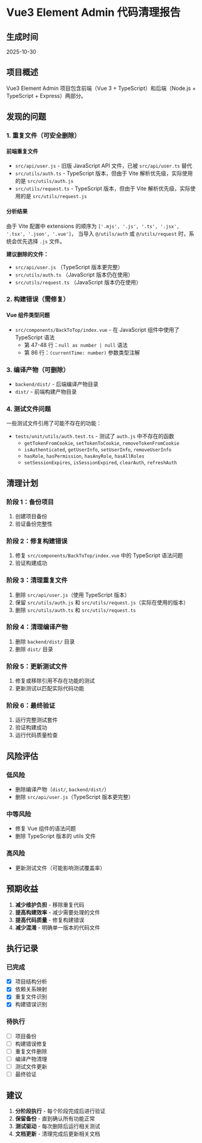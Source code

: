 # Vue3 Element Admin 代码清理报告

## 生成时间
2025-10-30

## 项目概述
Vue3 Element Admin 项目包含前端（Vue 3 + TypeScript）和后端（Node.js + TypeScript + Express）两部分。

## 发现的问题

### 1. 重复文件（可安全删除）

#### 前端重复文件
- `src/api/user.js` - 旧版 JavaScript API 文件，已被 `src/api/user.ts` 替代
- `src/utils/auth.ts` - TypeScript 版本，但由于 Vite 解析优先级，实际使用的是 `src/utils/auth.js`
- `src/utils/request.ts` - TypeScript 版本，但由于 Vite 解析优先级，实际使用的是 `src/utils/request.js`

#### 分析结果
由于 Vite 配置中 extensions 的顺序为 `['.mjs', '.js', '.ts', '.jsx', '.tsx', '.json', '.vue']`，
当导入 `@/utils/auth` 或 `@/utils/request` 时，系统会优先选择 `.js` 文件。

**建议删除的文件：**
- `src/api/user.js` （TypeScript 版本更完整）
- `src/utils/auth.ts` （JavaScript 版本仍在使用）
- `src/utils/request.ts` （JavaScript 版本仍在使用）

### 2. 构建错误（需修复）

#### Vue 组件类型问题
- `src/components/BackToTop/index.vue` - 在 JavaScript 组件中使用了 TypeScript 语法
  - 第 47-48 行：`null as number | null` 语法
  - 第 86 行：`(currentTime: number)` 参数类型注解

### 3. 编译产物（可删除）
- `backend/dist/` - 后端编译产物目录
- `dist/` - 前端构建产物目录

### 4. 测试文件问题
一些测试文件引用了可能不存在的功能：
- `tests/unit/utils/auth.test.ts` - 测试了 `auth.js` 中不存在的函数
  - `getTokenFromCookie`, `setTokenToCookie`, `removeTokenFromCookie`
  - `isAuthenticated`, `getUserInfo`, `setUserInfo`, `removeUserInfo`
  - `hasRole`, `hasPermission`, `hasAnyRole`, `hasAllRoles`
  - `setSessionExpires`, `isSessionExpired`, `clearAuth`, `refreshAuth`

## 清理计划

### 阶段 1：备份项目
1. 创建项目备份
2. 验证备份完整性

### 阶段 2：修复构建错误
1. 修复 `src/components/BackToTop/index.vue` 中的 TypeScript 语法问题
2. 验证构建成功

### 阶段 3：清理重复文件
1. 删除 `src/api/user.js`（使用 TypeScript 版本）
2. 保留 `src/utils/auth.js` 和 `src/utils/request.js`（实际在使用的版本）
3. 删除 `src/utils/auth.ts` 和 `src/utils/request.ts`

### 阶段 4：清理编译产物
1. 删除 `backend/dist/` 目录
2. 删除 `dist/` 目录

### 阶段 5：更新测试文件
1. 修复或移除引用不存在功能的测试
2. 更新测试以匹配实际代码功能

### 阶段 6：最终验证
1. 运行完整测试套件
2. 验证构建成功
3. 运行代码质量检查

## 风险评估

### 低风险
- 删除编译产物（`dist/`, `backend/dist/`）
- 删除 `src/api/user.js`（TypeScript 版本更完整）

### 中等风险
- 修复 Vue 组件的语法问题
- 删除 TypeScript 版本的 utils 文件

### 高风险
- 更新测试文件（可能影响测试覆盖率）

## 预期收益

1. **减少维护负担** - 移除重复代码
2. **提高构建效率** - 减少需要处理的文件
3. **提高代码质量** - 修复构建错误
4. **减少混淆** - 明确单一版本的代码文件

## 执行记录

### 已完成
- [x] 项目结构分析
- [x] 依赖关系映射
- [x] 重复文件识别
- [x] 构建错误识别

### 待执行
- [ ] 项目备份
- [ ] 构建错误修复
- [ ] 重复文件删除
- [ ] 编译产物清理
- [ ] 测试文件更新
- [ ] 最终验证

## 建议

1. **分阶段执行** - 每个阶段完成后进行验证
2. **保留备份** - 直到确认所有功能正常
3. **测试驱动** - 每次删除后运行相关测试
4. **文档更新** - 清理完成后更新相关文档